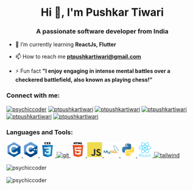 <h1 align="center">Hi 👋, I'm Pushkar Tiwari</h1>
<h3 align="center">A passionate software developer from India</h3>

- 🌱 I’m currently learning **ReactJs, Flutter**

- 📫 How to reach me **ptpushkartiwari@gmail.com**

- ⚡ Fun fact **"I enjoy engaging in intense mental battles over a checkered battlefield, also known as playing chess!"**

<h3 align="left">Connect with me:</h3>
<p align="left">
<a href="https://twitter.com/psychiccoder" target="blank"><img align="center" src="https://raw.githubusercontent.com/rahuldkjain/github-profile-readme-generator/master/src/images/icons/Social/twitter.svg" alt="psychiccoder" height="30" width="40" /></a>
<a href="https://linkedin.com/in/ptpushkartiwari" target="blank"><img align="center" src="https://raw.githubusercontent.com/rahuldkjain/github-profile-readme-generator/master/src/images/icons/Social/linked-in-alt.svg" alt="ptpushkartiwari" height="30" width="40" /></a>
<a href="https://www.codechef.com/users/ptpushkartiwari" target="blank"><img align="center" src="https://cdn.jsdelivr.net/npm/simple-icons@3.1.0/icons/codechef.svg" alt="ptpushkartiwari" height="30" width="40" /></a>
<a href="https://www.hackerrank.com/ptpushkartiwari" target="blank"><img align="center" src="https://raw.githubusercontent.com/rahuldkjain/github-profile-readme-generator/master/src/images/icons/Social/hackerrank.svg" alt="ptpushkartiwari" height="30" width="40" /></a>
<a href="https://codeforces.com/profile/ptpushkartiwari" target="blank"><img align="center" src="https://raw.githubusercontent.com/rahuldkjain/github-profile-readme-generator/master/src/images/icons/Social/codeforces.svg" alt="ptpushkartiwari" height="30" width="40" /></a>
<a href="https://www.leetcode.com/ptpushkartiwari" target="blank"><img align="center" src="https://raw.githubusercontent.com/rahuldkjain/github-profile-readme-generator/master/src/images/icons/Social/leet-code.svg" alt="ptpushkartiwari" height="30" width="40" /></a>
</p>

<h3 align="left">Languages and Tools:</h3>
<p align="left"> <a href="https://www.cprogramming.com/" target="_blank" rel="noreferrer"> <img src="https://raw.githubusercontent.com/devicons/devicon/master/icons/c/c-original.svg" alt="c" width="40" height="40"/> </a> <a href="https://www.w3schools.com/cpp/" target="_blank" rel="noreferrer"> <img src="https://raw.githubusercontent.com/devicons/devicon/master/icons/cplusplus/cplusplus-original.svg" alt="cplusplus" width="40" height="40"/> </a> <a href="https://www.w3schools.com/css/" target="_blank" rel="noreferrer"> <img src="https://raw.githubusercontent.com/devicons/devicon/master/icons/css3/css3-original-wordmark.svg" alt="css3" width="40" height="40"/> </a> <a href="https://git-scm.com/" target="_blank" rel="noreferrer"> <img src="https://www.vectorlogo.zone/logos/git-scm/git-scm-icon.svg" alt="git" width="40" height="40"/> </a> <a href="https://www.w3.org/html/" target="_blank" rel="noreferrer"> <img src="https://raw.githubusercontent.com/devicons/devicon/master/icons/html5/html5-original-wordmark.svg" alt="html5" width="40" height="40"/> </a> <a href="https://developer.mozilla.org/en-US/docs/Web/JavaScript" target="_blank" rel="noreferrer"> <img src="https://raw.githubusercontent.com/devicons/devicon/master/icons/javascript/javascript-original.svg" alt="javascript" width="40" height="40"/> </a> <a href="https://www.mysql.com/" target="_blank" rel="noreferrer"> <img src="https://raw.githubusercontent.com/devicons/devicon/master/icons/mysql/mysql-original-wordmark.svg" alt="mysql" width="40" height="40"/> </a> <a href="https://www.python.org" target="_blank" rel="noreferrer"> <img src="https://raw.githubusercontent.com/devicons/devicon/master/icons/python/python-original.svg" alt="python" width="40" height="40"/> </a> <a href="https://reactjs.org/" target="_blank" rel="noreferrer"> <img src="https://raw.githubusercontent.com/devicons/devicon/master/icons/react/react-original-wordmark.svg" alt="react" width="40" height="40"/> </a> <a href="https://tailwindcss.com/" target="_blank" rel="noreferrer"> <img src="https://www.vectorlogo.zone/logos/tailwindcss/tailwindcss-icon.svg" alt="tailwind" width="40" height="40"/> </a> </p>

<p><img align="center" src="https://github-readme-stats.vercel.app/api/top-langs?username=psychiccoder&show_icons=true&locale=en&layout=compact" alt="psychiccoder" /></p>

<p><img align="center" src="https://github-readme-streak-stats.herokuapp.com/?user=psychiccoder&" alt="psychiccoder" /></p>
